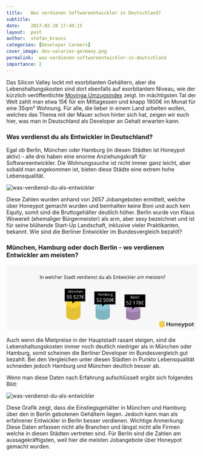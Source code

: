 ```yaml
---
title:   Was verdienen Softwareentwickler in Deutschland?
subtitle: 
date:    2017-02-20 17:40:15
layout:  post
author:  stefan_krauss
categories: [Developer Careers]
cover_image: dev-salaries-germany.png
permalink:  was-verdienen-softwareentwickler-in-deutschland
importance: 2
---
```


Das Silicon Valley lockt mit exorbitanten Gehältern, aber die Lebenshaltungskosten sind dort ebenfalls auf exorbitantem Niveau, wie der kürzlich veröffentlichte [Movinga Umzugsindex]( https://www.movinga.de/umzugskosten-index/) zeigt. Im mächtigsten Tal der Welt zahlt man etwa 15€ für ein Mittagessen und knapp 1900€ im Monat für eine 35qm² Wohnung. Für alle, die lieber in einem Land arbeiten wollen, welches das Thema mit der Mauer schon hinter sich hat, zeigen wir euch hier, was man in Deutschland als Developer an Gehalt erwarten kann.

<!--more-->

### Was verdienst du als Entwickler in Deutschland? 

Egal ob Berlin, München oder Hamburg (in diesen Städten ist Honeypot aktiv) - alle drei haben eine enorme Anziehungskraft für Softwareentwickler. Die Wohnungssuche ist nicht immer ganz leicht, aber sobald man angekommen ist, bieten diese Städte eine extrem hohe Lebensqualität.

![was-verdienst-du-als-entwickler](/assets/images/by-experience.png)

Diese Zahlen wurden anhand von 2657 Jobangeboten ermittelt, welche über Honeypot gemacht wurden und beinhalten keine Boni und auch kein Equity, somit sind die Bruttogehälter deutlich höher. Berlin wurde von Klaus Wowereit (ehemaliger Bürgermeister) als arm, aber sexy bezeichnet und ist für seine blühende Start-Up Landschaft, inklusive vieler Praktikanten, bekannt. Wie sind die Berliner Entwickler im Bundesvergleich bezahlt?

### München, Hamburg oder doch Berlin - wo verdienen Entwickler am meisten?

![was-verdienst-du-als-entwickler](/assets/images/german-salaries-by-city.png)

Auch wenn die Mietpreise in der Hauptstadt rasant steigen, sind die Lebenshaltungskosten immer noch deutlich niedriger als in München oder Hamburg, somit scheinen die Berliner Developer im Bundesvergleich gut bezahlt. Bei den Vergleichen unter diesen Städten in Punkto Lebensqualität schneiden jedoch Hamburg und München deutlich besser ab.
 
Wenn man diese Daten nach Erfahrung aufschlüsselt ergibt sich folgendes Bild:


![was-verdienst-du-als-entwickler](/assets/images/german-salaries-by-experience-city.png)

Diese Grafik zeigt, dass die Einstiegsgehälter in München und Hamburg über den in Berlin gebotenen Gehältern liegen. Jedoch kann man als erfahrener Entwickler in Berlin besser verdienen. Wichtige Anmerkung: Diese Daten erfassen nicht alle Branchen und längst nicht alle Firmen welche in diesen Städten vertreten sind. Für Berlin sind die Zahlen am aussagekräftigsten, weil hier die meisten Jobangebote über Honeypot gemacht wurden.
